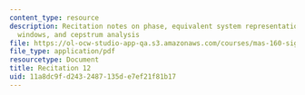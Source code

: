 ```yaml
---
content_type: resource
description: Recitation notes on phase, equivalent system representation, filter design,
  windows, and cepstrum analysis
file: https://ol-ocw-studio-app-qa.s3.amazonaws.com/courses/mas-160-signals-systems-and-information-for-media-technology-fall-2007/11a8dc9fd2432487135de7ef21f81b17_rec12.pdf
file_type: application/pdf
resourcetype: Document
title: Recitation 12
uid: 11a8dc9f-d243-2487-135d-e7ef21f81b17
---
```

